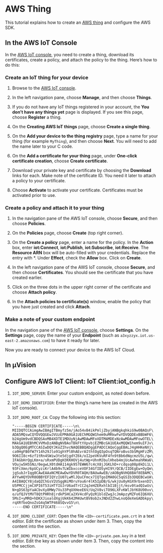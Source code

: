 # AWS Thing

This tutorial explains how to create an [AWS thing](https://docs.aws.amazon.com/iot/latest/developerguide/iot-thing-management.html) and configure the AWS SDK.

## In the AWS IoT Console

In the [AWS IoT console](https://console.aws.amazon.com/iotv2/), you need to create a thing, download its certificates, create a policy, and attach the policy to the thing. Here’s how to do this:

### Create an IoT thing for your device

1. Browse to the [AWS IoT console](https://console.aws.amazon.com/iotv2/).

2. In the left navigation pane, choose **Manage**, and then choose **Things**.

3. If you do not have any IoT things registered in your account, the **You don’t have any things yet** page is displayed. If you see this page, choose **Register** a thing.

4. On the **Creating AWS IoT things** page, choose **Create a single thing**.

5. On the **Add your device to the thing registry** page, type a name for your thing (for example `MyThing`), and then choose **Next**. You will need to add the name later to your C code.

6. On the **Add a certificate for your thing** page, under **One-click certificate creation**, choose **Create certificate**.

7. Download your private key and certificate by choosing the **Download** links for each. Make note of the certificate ID. You need it later to attach a policy to your certificate.

8. Choose **Activate** to activate your certificate. Certificates must be activated prior to use.

### Create a policy and attach it to your thing

1. In the navigation pane of the AWS IoT console, choose **Secure**, and then choose **Policies**.

2. On the **Policies** page, choose **Create** (top right corner).

3. On the **Create a policy** page, enter a name for the policy. In the **Action** box, enter **iot:Connect**, **iot:Publish**, **iot:Subscribe**, **iot:Receive**. The **Resource ARN** box will be auto-filled with your credentials. Replace the entry with *. Under **Effect**, check the **Allow** box. Click on **Create**.

4. In the left navigation pane of the AWS IoT console, choose **Secure**, and then choose **Certificates**. You should see the certificate that you have created earlier.

5. Click on the three dots in the upper right corner of the certificate and choose **Attach policy**.

6. In the **Attach policies to certificate(s)** window, enable the policy that you have just created and click **Attach**.

### Make a note of your custom endpoint

In the navigation pane of the [AWS IoT console](https://console.aws.amazon.com/iotv2/), choose **Settings**. On the **Settings** page, copy the name of your **Endpoint** (such as `a3xyzzyx.iot.us-east-2.amazonaws.com`) to have it ready for later.

Now you are ready to connect your device to the AWS IoT Cloud.

## In µVision

## Configure AWS IoT Client: IoT Client:iot_config.h

1. `IOT_DEMO_SERVER`: Enter your custom endpoint, as noted down before.

2. `IOT_DEMO_IDENTIFIER`: Enter the thing’s name here (as created in the AWS IoT console).

3. `IOT_DEMO_ROOT_CA`: Copy the following into this section:

    ```
    "-----BEGIN CERTIFICATE-----\n\
    MIIDQTCCAimgAwIBAgITBmyfz5m/jAo54vB4ikPmljZbyjANBgkqhkiG9w0BAQsF\
    ADA5MQswCQYDVQQGEwJVUzEPMA0GA1UEChMGQW1hem9uMRkwFwYDVQQDExBBbWF6\
    b24gUm9vdCBDQSAxMB4XDTE1MDUyNjAwMDAwMFoXDTM4MDExNzAwMDAwMFowOTEL\
    MAkGA1UEBhMCVVMxDzANBgNVBAoTBkFtYXpvbjEZMBcGA1UEAxMQQW1hem9uIFJv\
    b3QgQ0EgMTCCASIwDQYJKoZIhvcNAQEBBQADggEPADCCAQoCggEBALJ4gHHKeNXj\
    ca9HgFB0fW7Y14h29Jlo91ghYPl0hAEvrAIthtOgQ3pOsqTQNroBvo3bSMgHFzZM\
    9O6II8c+6zf1tRn4SWiw3te5djgdYZ6k/oI2peVKVuRF4fn9tBb6dNqcmzU5L/qw\
    IFAGbHrQgLKm+a/sRxmPUDgH3KKHOVj4utWp+UhnMJbulHheb4mjUcAwhmahRWa6\
    VOujw5H5SNz/0egwLX0tdHA114gk957EWW67c4cX8jJGKLhD+rcdqsq08p8kDi1L\
    93FcXmn/6pUCyziKrlA4b9v7LWIbxcceVOF34GfID5yHI9Y/QCB/IIDEgEw+OyQm\
    jgSubJrIqg0CAwEAAaNCMEAwDwYDVR0TAQH/BAUwAwEB/zAOBgNVHQ8BAf8EBAMC\
    AYYwHQYDVR0OBBYEFIQYzIU07LwMlJQuCFmcx7IQTgoIMA0GCSqGSIb3DQEBCwUA\
    A4IBAQCY8jdaQZChGsV2USggNiMOruYou6r4lK5IpDB/G/wkjUu0yKGX9rbxenDI\
    U5PMCCjjmCXPI6T53iHTfIUJrU6adTrCC2qJeHZERxhlbI1Bjjt/msv0tadQ1wUs\
    N+gDS63pYaACbvXy8MWy7Vu33PqUXHeeE6V/Uq2V8viTO96LXFvKWlJbYK8U90vv\
    o/ufQJVtMVT8QtPHRh8jrdkPSHCa2XV4cdFyQzR1bldZwgJcJmApzyMZFo6IQ6XU\
    5MsI+yMRQ+hDKXJioaldXgjUkK642M4UwtBV8ob2xJNDd2ZhwLnoQdeXeGADbkpy\
    rqXRfboQnoZsG4q5WTP468SQvvG5\n\
    -----END CERTIFICATE-----\n"
    ```

4. `IOT_DEMO_CLIENT_CERT`: Open the file `<ID>-certificate.pem.crt` in a text editor. Edit the certificate as shown under item 3. Then, copy the content into the section.

5. `IOT_DEMO_PRIVATE_KEY`: Open the file `<ID>-private.pem.key` in a text editor. Edit the key as shown under item 3. Then, copy the content into the section.
